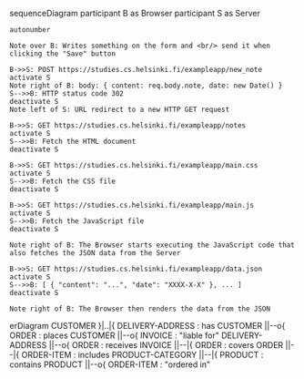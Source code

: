 sequenceDiagram
    participant B as Browser
    participant S as Server

    autonumber

    Note over B: Writes something on the form and <br/> send it when clicking the "Save" button

    B->>S: POST https://studies.cs.helsinki.fi/exampleapp/new_note
    activate S
    Note right of B: body: { content: req.body.note, date: new Date() }
    S-->>B: HTTP status code 302
    deactivate S
    Note left of S: URL redirect to a new HTTP GET request

    B->>S: GET https://studies.cs.helsinki.fi/exampleapp/notes
    activate S
    S-->>B: Fetch the HTML document
    deactivate S

    B->>S: GET https://studies.cs.helsinki.fi/exampleapp/main.css
    activate S
    S-->>B: Fetch the CSS file
    deactivate S

    B->>S: GET https://studies.cs.helsinki.fi/exampleapp/main.js
    activate S
    S-->>B: Fetch the JavaScript file
    deactivate S

    Note right of B: The Browser starts executing the JavaScript code that also fetches the JSON data from the Server

    B->>S: GET https://studies.cs.helsinki.fi/exampleapp/data.json
    activate S
    S-->>B: [ { "content": "...", "date": "XXXX-X-X" }, ... ]
    deactivate S

    Note right of B: The Browser then renders the data from the JSON


erDiagram
          CUSTOMER }|..|{ DELIVERY-ADDRESS : has
          CUSTOMER ||--o{ ORDER : places
          CUSTOMER ||--o{ INVOICE : "liable for"
          DELIVERY-ADDRESS ||--o{ ORDER : receives
          INVOICE ||--|{ ORDER : covers
          ORDER ||--|{ ORDER-ITEM : includes
          PRODUCT-CATEGORY ||--|{ PRODUCT : contains
          PRODUCT ||--o{ ORDER-ITEM : "ordered in"

